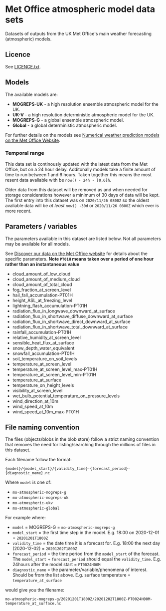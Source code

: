 # Met Office atmospheric model data sets

Datasets of outputs from the UK Met Office's main weather forecasting (atmospheric) models.

## Licence
See [LICENCE.txt](LICENCE.txt).

## Models

The available models are:

* **MOGREPS-UK** - a high resolution ensemble atmospheric model for the UK.
* **UK-V** - a high resolution deterministic atmospheric model for the UK.
* **MOGREPS-G** - a global ensemble atmospheric model.
* **Global** -  a global deterministic atmospheric model.

For further details on the models see [Numerical weather prediction models
 on the Met Office Website](https://www.metoffice.gov.uk/research/approach/modelling-systems/unified-model/weather-forecasting).

### Temporal range

This data set is continously updated with the latest data from the Met Office, but on a 24 hour delay. Additonally models take a finite amount of time to run between 1 and 6 hours. Taken together this means the most resent data avaliable with be `now() - 24h - [0,6]h`.

Older data from this dataset will be removed as and when needed for storage considerations however a minimum of 30 days of data will be kept. The first entry into this dataset was on  `2020/11/26 0800Z` so the oldest avaliable data will be *at least* `now() -30d` or `2020/11/26 0800Z` which ever is more recent. 
 

## Parameters / variables

The parameters available in this dataset are listed below. Not all parameters may be available for all models.

See [Discover our data on the Met Office website](https://www.metoffice.gov.uk/services/data/met-office-data-for-reuse/discovery) for details about the specific parameters. **Note `PT01H` means taken over a period of one hour rather than an instantaneous value**

* cloud_amount_of_low_cloud
* cloud_amount_of_medium_cloud
* cloud_amount_of_total_cloud
* fog_fraction_at_screen_level
* hail_fall_accumulation-PT01H
* height_ASL_at_freezing_level
* lightning_flash_accumulation-PT01H
* radiation_flux_in_longwave_downward_at_surface
* radiation_flux_in_shortwave_diffuse_downward_at_surface
* radiation_flux_in_shortwave_direct_downward_at_surface
* radiation_flux_in_shortwave_total_downward_at_surface
* rainfall_accumulation-PT01H
* relative_humidity_at_screen_level
* sensible_heat_flux_at_surface
* snow_depth_water_equivalent
* snowfall_accumulation-PT01H
* soil_temperature_on_soil_levels
* temperature_at_screen_level
* temperature_at_screen_level_max-PT01H
* temperature_at_screen_level_min-PT01H
* temperature_at_surface
* temperature_on_height_levels
* visibility_at_screen_level
* wet_bulb_potential_temperature_on_pressure_levels
* wind_direction_at_10m
* wind_speed_at_10m
* wind_speed_at_10m_max-PT01H

## File naming convention

The files (objects/blobs in the blob store) follow a strict naming convention that removes the need for listing/searching through the millions of files in this dataset.

Each filename follow the format:

`{model}/{model_start}/{validity_time}-{forecast_period}-{diagnostic_name}.nc`

Where `model` is one of: 

* `mo-atmospheric-mogreps-g`
* `mo-atmospheric-mogreps-uk`
* `mo-atmospheric-ukv`
* `mo-atmospheric-global`

For example where:

* `model` = MOGREPS-G = `mo-atmospheric-mogreps-g`
* `model_start` = the first time step in the model. E.g. 18:00 on 2020-12-01 = `20201201T1800Z`
* `validity_time` = the date time it is a forecast for. E.g. 18:00 the next day (2020-12-02) = `20201202T1800Z`
* `forecast_period` = the time period from the `model_start` of the forecast. The `model_start` + `forecast_period` should equal the `validity_time`. E.g. 24hours after the model start = `PT0024H00M`
* `diagnostic_name` = the parameter/variable/phenomena of interest. Should be from the list above. E.g. surface temperature = `temperature_at_surface`

would give you the filename:

`mo-atmospheric-mogreps-g/20201201T1800Z/20201202T1800Z-PT0024H00M-temperature_at_surface.nc`
